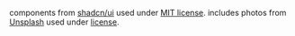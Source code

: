  components from [shadcn/ui](https://ui.shadcn.com/) used under [MIT license](https://github.com/shadcn-ui/ui/blob/main/LICENSE.md).
includes photos from [Unsplash](https://unsplash.com) used under [license](https://unsplash.com/license).